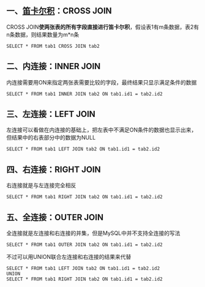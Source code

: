 ## 一、[笛卡尔积](https://so.csdn.net/so/search?q=笛卡尔积&spm=1001.2101.3001.7020)：CROSS JOIN

CROSS JOIN**使两张表的所有字段直接进行笛卡尔积**，假设表1有m条数据，表2有n条数据，则结果数量为m*n条

```
SELECT * FROM tab1 CROSS JOIN tab2
```



## 二、内连接：INNER JOIN

内连接需要用ON来指定两张表需要比较的字段，最终结果只显示满足条件的数据

```
SELECT * FROM tab1 INNER JOIN tab2 ON tab1.id1 = tab2.id2
```



## 三、左连接：LEFT JOIN

左连接可以看做在内连接的基础上，把左表中不满足ON条件的数据也显示出来，但结果中的右表部分中的数据为NULL

```
SELECT * FROM tab1 LEFT JOIN tab2 ON tab1.id1 = tab2.id2
```



## 四、右连接：RIGHT JOIN

右连接就是与左连接完全相反

```
SELECT * FROM tab1 RIGHT JOIN tab2 ON tab1.id1 = tab2.id2
```



## 五、全连接：OUTER JOIN

全连接就是左连接和右连接的并集，但是MySQL中并不支持全连接的写法

```
SELECT * FROM tab1 OUTER JOIN tab2 ON tab1.id1 = tab2.id2
```

不过可以用UNION联合左连接和右连接的结果来代替

```
SELECT * FROM tab1 LEFT JOIN tab2 ON tab1.id1 = tab2.id2
UNION
SELECT * FROM tab1 RIGHT JOIN tab2 ON tab1.id1 = tab2.id2
```

